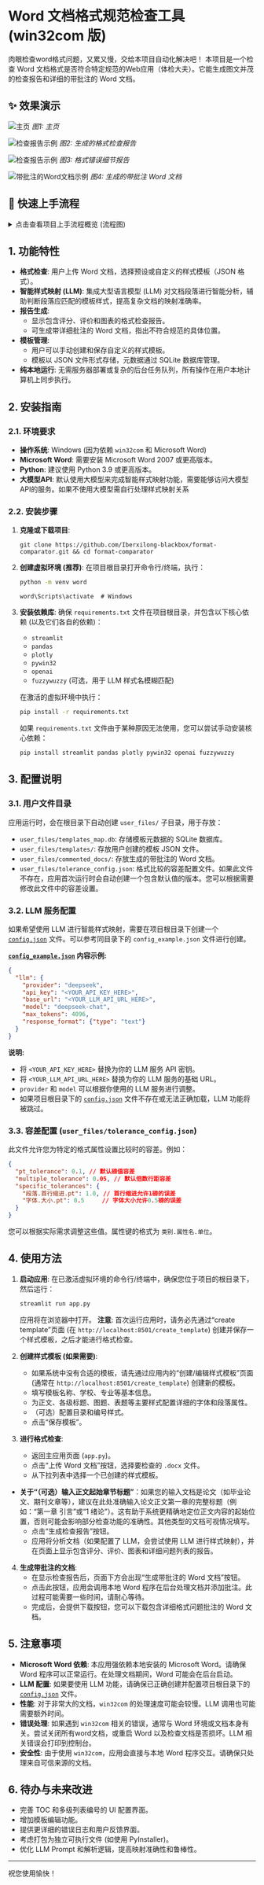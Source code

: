 # Word 文档格式规范检查工具 (win32com 版)

肉眼检查word格式问题，又累又慢，交给本项目自动化解决吧！
本项目是一个检查 Word 文档格式是否符合特定规范的Web应用（体检大夫）。它能生成图文并茂的检查报告和详细的带批注的 Word 文档。
## ✨ 效果演示


![主页](assets/app.png)
_图1: 主页_

![检查报告示例](assets/演示图2.png)
_图2: 生成的格式检查报告_

![检查报告示例](assets/演示图3.png)
_图3: 格式错误细节报告_

![带批注的Word文档示例](assets/批注word示例.png)
_图4: 生成的带批注 Word 文档_

## 🚀 快速上手流程

<details>
<summary>点击查看项目上手流程概览 (流程图)</summary>

```mermaid
graph TD
    A(开始) --> B["⚙️ 2. 安装指南"];
    B --> C["🛠️ 3. 配置说明"];
    C --> D["▶️ 4. 使用方法"];
    D --> E(完成);

```
**快速导航:**
* [⚙️ 2. 安装指南](#2-安装指南)
* [🛠️ 3. 配置说明](#3-配置说明)
* [▶️ 4. 使用方法](#4-使用方法)
</details>

## 1. 功能特性

*   **格式检查**: 用户上传 Word 文档，选择预设或自定义的样式模板（JSON 格式）。
*   **智能样式映射 (LLM)**: 集成大型语言模型 (LLM) 对文档段落进行智能分析，辅助判断段落应匹配的模板样式，提高复杂文档的映射准确率。
*   **报告生成**:
    *   显示包含评分、评价和图表的格式检查报告。
    *   可生成带详细批注的 Word 文档，指出不符合规范的具体位置。
*   **模板管理**:
    *   用户可以手动创建和保存自定义的样式模板。
    *   模板以 JSON 文件形式存储，元数据通过 SQLite 数据库管理。
*   **纯本地运行**: 无需服务器部署或复杂的后台任务队列，所有操作在用户本地计算机上同步执行。

## 2. 安装指南

### 2.1. 环境要求

*   **操作系统**: Windows (因为依赖 `win32com` 和 Microsoft Word)
*   **Microsoft Word**: 需要安装 Microsoft Word 2007 或更高版本。
*   **Python**: 建议使用 Python 3.9 或更高版本。
*   **大模型API**: 默认使用大模型来完成智能样式映射功能，需要能够访问大模型API的服务。如果不使用大模型需自行处理样式映射关系

### 2.2. 安装步骤

1.  **克隆或下载项目**:
    ```
    git clone https://github.com/Iberxilong-blackbox/format-comparator.git && cd format-comparator
    ```
   

2.  **创建虚拟环境 (推荐)**:
    在项目根目录打开命令行/终端，执行：
    ```bash
    python -m venv word
    ```

    ```
    word\Scripts\activate  # Windows
    ```
    

3.  **安装依赖库**:
    确保 `requirements.txt` 文件在项目根目录，并包含以下核心依赖 (以及它们各自的依赖)：
    *   `streamlit`
    *   `pandas`
    *   `plotly`
    *   `pywin32` 
    *   `openai` 
    *   `fuzzywuzzy` (可选，用于 LLM 样式名模糊匹配)

    在激活的虚拟环境中执行：
    ```bash
    pip install -r requirements.txt
    ```
    如果 `requirements.txt` 文件由于某种原因无法使用，您可以尝试手动安装核心依赖：
    ```bash
    pip install streamlit pandas plotly pywin32 openai fuzzywuzzy
    ```

## 3. 配置说明

### 3.1. 用户文件目录

应用运行时，会在根目录下自动创建 `user_files/` 子目录，用于存放：
*   `user_files/templates_map.db`: 存储模板元数据的 SQLite 数据库。
*   `user_files/templates/`: 存放用户创建的模板 JSON 文件。
*   `user_files/commented_docs/`: 存放生成的带批注的 Word 文档。
*   `user_files/tolerance_config.json`: 格式比较的容差配置文件。如果此文件不存在，应用首次运行时会自动创建一个包含默认值的版本。您可以根据需要修改此文件中的容差设置。

### 3.2. LLM 服务配置 

如果希望使用 LLM 进行智能样式映射，需要在项目根目录下创建一个 [`config.json`](config.json:0) 文件。可以参考同目录下的 `config_example.json` 文件进行创建。

**[`config_example.json`](config_example.json:0) 内容示例:**
```json
{
  "llm": {
    "provider": "deepseek",
    "api_key": "<YOUR_API_KEY_HERE>",
    "base_url": "<YOUR_LLM_API_URL_HERE>",
    "model": "deepseek-chat",
    "max_tokens": 4096,
    "response_format": {"type": "text"}
  }
}
```
**说明:**
*   将 `<YOUR_API_KEY_HERE>` 替换为你的 LLM 服务 API 密钥。
*   将 `<YOUR_LLM_API_URL_HERE>` 替换为你的 LLM 服务的基础 URL。
*   `provider` 和 `model` 可以根据你使用的 LLM 服务进行调整。
*   如果项目根目录下的 [`config.json`](config.json:0) 文件不存在或无法正确加载，LLM 功能将被跳过。

### 3.3. 容差配置 (`user_files/tolerance_config.json`)

此文件允许您为特定的格式属性设置比较时的容差。例如：
```json
{
  "pt_tolerance": 0.1, // 默认磅值容差
  "multiple_tolerance": 0.05, // 默认倍数行距容差
  "specific_tolerances": {
    "段落.首行缩进.pt": 1.0, // 首行缩进允许1磅的误差
    "字体.大小.pt": 0.5     // 字体大小允许0.5磅的误差
  }
}
```
您可以根据实际需求调整这些值。属性键的格式为 `类别.属性名.单位`。

## 4. 使用方法

1.  **启动应用**:
    在已激活虚拟环境的命令行/终端中，确保您位于项目的根目录下，然后运行：
    ```bash
    streamlit run app.py
    ```
    应用将在浏览器中打开。
**注意**: 首次运行应用时，请务必先通过“create template”页面 (在 `http://localhost:8501/create_template`) 创建并保存一个样式模板，之后才能进行格式检查。

2.  **创建样式模板 (如果需要)**:
    *   如果系统中没有合适的模板，请先通过应用内的“创建/编辑样式模板”页面 (通常在 `http://localhost:8501/create_template`) 创建新的模板。
    *   填写模板名称、学校、专业等基本信息。
    *   为正文、各级标题、图题、表题等主要样式配置详细的字体和段落属性。
    *   （可选）配置目录和编号样式。
    *   点击“保存模板”。

3.  **进行格式检查**:
    *   返回主应用页面 (`app.py`)。
    *   点击“上传 Word 文档”按钮，选择要检查的 `.docx` 文件。
    *   从下拉列表中选择一个已创建的样式模板。
*   **关于“（可选）输入正文起始章节标题”**：如果您的输入文档是论文（如毕业论文、期刊文章等），建议在此处准确输入论文正文第一章的完整标题（例如：“第一章 引言”或“1 绪论”）。这有助于系统更精确地定位正文内容的起始位置，否则可能会影响部分检查功能的准确性。其他类型的文档可视情况填写。
    *   点击“生成检查报告”按钮。
    *   应用将分析文档（如果配置了 LLM，会尝试使用 LLM 进行样式映射），并在页面上显示包含评分、评价、图表和详细问题列表的报告。

4.  **生成带批注的文档**:
    *   在显示检查报告后，页面下方会出现“生成带批注的 Word 文档”按钮。
    *   点击此按钮，应用会调用本地 Word 程序在后台处理文档并添加批注。此过程可能需要一些时间，请耐心等待。
    *   完成后，会提供下载按钮，您可以下载包含详细格式问题批注的 Word 文档。

## 5. 注意事项

*   **Microsoft Word 依赖**: 本应用强依赖本地安装的 Microsoft Word。请确保 Word 程序可以正常运行。在处理文档期间，Word 可能会在后台启动。
*   **LLM 配置**: 如果要使用 LLM 功能，请确保已正确创建并配置项目根目录下的 [`config.json`](config.json:0) 文件。
*   **性能**: 对于非常大的文档，`win32com` 的处理速度可能会较慢。LLM 调用也可能需要额外时间。
*   **错误处理**: 如果遇到 `win32com` 相关的错误，通常与 Word 环境或文档本身有关。尝试关闭所有word文档，或重启 Word 以及检查文档是否损坏。LLM 相关错误会打印到控制台。
*   **安全性**: 由于使用 `win32com`，应用会直接与本地 Word 程序交互。请确保只处理来自可信来源的文档。


## 6. 待办与未来改进

*   完善 TOC 和多级列表编号的 UI 配置界面。
*   增加模板编辑功能。
*   提供更详细的错误日志和用户反馈界面。
*   考虑打包为独立可执行文件 (如使用 PyInstaller)。
*   优化 LLM Prompt 和解析逻辑，提高映射准确性和鲁棒性。

---
祝您使用愉快！